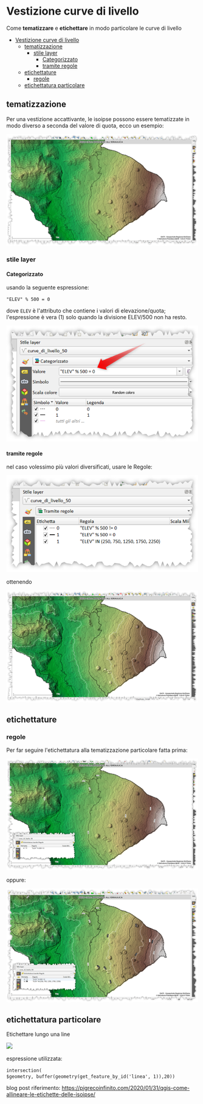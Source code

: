 # Vestizione curve di livello

Come **tematizzare** e **etichettare** in modo particolare le curve di livello

<!-- TOC -->

- [Vestizione curve di livello](#vestizione-curve-di-livello)
  - [tematizzazione](#tematizzazione)
    - [stile layer](#stile-layer)
      - [Categorizzato](#categorizzato)
      - [tramite regole](#tramite-regole)
  - [etichettature](#etichettature)
    - [regole](#regole)
  - [etichettatura particolare](#etichettatura-particolare)

<!-- /TOC -->

## tematizzazione

Per una vestizione accattivante, le isoipse possono essere tematizzate in modo diverso a seconda del valore di quota, ecco un esempio:

![](imgs/esempi/img_03.png)

### stile layer

#### Categorizzato

usando la seguente espressione:

```
"ELEV" % 500 = 0
```
dove `ELEV` è l'attributo che contiene i valori di elevazione/quota; l'espressione è vera (1) solo quando la divisione ELEV/500 non ha resto. 

![](imgs/esempi/img_0311.png)


#### tramite regole

nel caso volessimo più valori diversificati, usare le Regole:

![](imgs/esempi/img_0312.png)

ottenendo

![](imgs/esempi/img_0313.png)

## etichettature

### regole

Per far seguire l'etichettatura alla tematizzazione particolare fatta prima:

![](imgs/esempi/img_032.png)

oppure:

![](imgs/esempi/img_0322.png)

## etichettatura particolare

Etichettare lungo una line

![](imgs/esempi/label_line.gif)

espressione utilizzata:

```
intersection( 
$geometry, buffer(geometry(get_feature_by_id('linea', 1)),20))
```

blog post riferimento: <https://pigrecoinfinito.com/2020/01/31/qgis-come-allineare-le-etichette-delle-isoipse/>